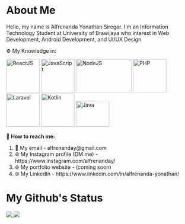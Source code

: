 <h1>About Me</h1>

<div id = "introduce-myself">
  <p> Hello, my name is Alfrenanda Yonathan Siregar. I'm an Information Technology Student at University of Brawijaya who interest in Web Development, Android Development, and UI/UX Design </p>
  <p> ⚙ My Knowledge in: </p>
  <img src = "https://cdn.iconscout.com/icon/free/png-512/react-1-282599.png" title="ReactJS" width="90" height="90">
  <img src = "https://upload.wikimedia.org/wikipedia/commons/thumb/9/99/Unofficial_JavaScript_logo_2.svg/2048px-Unofficial_JavaScript_logo_2.svg.png" title = "JavaScript" width="90" height="90">
  <img src = "https://railsware.com/blog/wp-content/uploads/2018/09/2400%D1%851260-rw-blog-node-js.png?crop" title = "NodeJS" width="150" height="90">
  <img src = "https://upload.wikimedia.org/wikipedia/commons/2/27/PHP-logo.svg" title = "PHP" width="90" height="90">
  <img src = "https://upload.wikimedia.org/wikipedia/commons/thumb/9/9a/Laravel.svg/1200px-Laravel.svg.png" title = "Laravel" width="90" height = "90">
  <img src = "https://upload.wikimedia.org/wikipedia/commons/7/74/Kotlin_Icon.png" title = "Kotlin" width="90" height="90">
  <img src = "https://upload.wikimedia.org/wikipedia/en/thumb/3/30/Java_programming_language_logo.svg/1200px-Java_programming_language_logo.svg.png" title = "Java" width="90" height="70">
<div>

<div id = "contact-me">
  <p style = "font-weight: bold">
    🔗 How to reach me:
  </p>
  <ol>
    <li> 📧 My email - alfrenanday@gmail.com </li>
    <li> 🌐 My Instagram profile (DM me) - https://www.instagram.com/alfrenanday/ </li>
    <li> 🌐 My portfolio website - (coming soon) </li>
    <li> 🌐 My LinkedIn - https://www.linkedin.com/in/alfrenanda-yonathan/ </li>
  </ol>
</div>

 <h1>My Github's Status</h1>
<a href = "https://github.com/anuraghazra/github-readme-stats">
  <img src = "https://github-readme-stats.vercel.app/api?username=yonathansiregar&show_icons=true&theme=tokyonight&line_height=40px" />
</a>

<a href = "https://github.com/anuraghazra/github-readme-stats">
  <img src = "https://github-readme-stats.vercel.app/api/top-langs/?username=yonathansiregar&langs_count=5&theme=tokyonight" />
</a>
